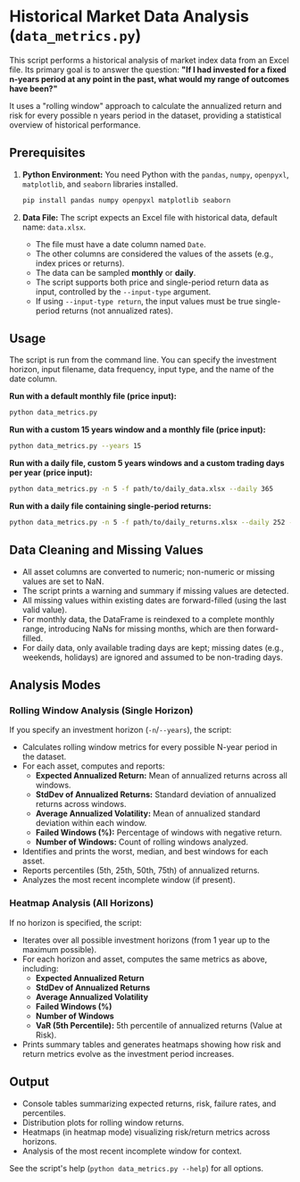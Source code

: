 # Historical Market Data Analysis (`data_metrics.py`)

This script performs a historical analysis of market index data from an Excel file.
Its primary goal is to answer the question: **"If I had invested for a fixed
n-years period at any point in the past, what would my range of outcomes have been?"**

It uses a "rolling window" approach to calculate the annualized return and risk for
every possible n years period in the dataset, providing a statistical overview of historical performance.

## Prerequisites

1. **Python Environment:** You need Python with the
   `pandas`, `numpy`, `openpyxl`, `matplotlib`, and `seaborn` libraries installed.

   ```bash
   pip install pandas numpy openpyxl matplotlib seaborn
   ```

2. **Data File:** The script expects an Excel file with historical data, default name: `data.xlsx`.
   - The file must have a date column named `Date`.
   - The other columns are considered the values of the assets (e.g., index prices or returns).
   - The data can be sampled **monthly** or **daily**.
   - The script supports both price and single-period return data as input, controlled by
     the `--input-type` argument.
   - If using `--input-type return`, the input values must be true single-period returns
     (not annualized rates).

## Usage

The script is run from the command line. You can specify the investment horizon, input
filename, data frequency, input type, and the name of the date column.

**Run with a default monthly file (price input):**

```bash
python data_metrics.py
```

**Run with a custom 15 years window and a monthly file (price input):**

```bash
python data_metrics.py --years 15
```

**Run with a daily file, custom 5 years windows and a custom trading days per year (price input):**

```bash
python data_metrics.py -n 5 -f path/to/daily_data.xlsx --daily 365
```

**Run with a daily file containing single-period returns:**

```bash
python data_metrics.py -n 5 -f path/to/daily_returns.xlsx --daily 252 --input-type return
```

## Data Cleaning and Missing Values

- All asset columns are converted to numeric; non-numeric or missing values are set to NaN.
- The script prints a warning and summary if missing values are detected.
- All missing values within existing dates are forward-filled (using the last valid value).
- For monthly data, the DataFrame is reindexed to a complete monthly range, introducing NaNs for
  missing months, which are then forward-filled.
- For daily data, only available trading days are kept; missing dates (e.g., weekends, holidays)
  are ignored and assumed to be non-trading days.

## Analysis Modes

### Rolling Window Analysis (Single Horizon)

If you specify an investment horizon (`-n`/`--years`), the script:

- Calculates rolling window metrics for every possible N-year period in the dataset.
- For each asset, computes and reports:
  - **Expected Annualized Return:** Mean of annualized returns across all windows.
  - **StdDev of Annualized Returns:** Standard deviation of annualized returns across windows.
  - **Average Annualized Volatility:** Mean of annualized standard deviation within each window.
  - **Failed Windows (%):** Percentage of windows with negative return.
  - **Number of Windows:** Count of rolling windows analyzed.
- Identifies and prints the worst, median, and best windows for each asset.
- Reports percentiles (5th, 25th, 50th, 75th) of annualized returns.
- Analyzes the most recent incomplete window (if present).

### Heatmap Analysis (All Horizons)

If no horizon is specified, the script:

- Iterates over all possible investment horizons (from 1 year up to the maximum possible).
- For each horizon and asset, computes the same metrics as above, including:
  - **Expected Annualized Return**
  - **StdDev of Annualized Returns**
  - **Average Annualized Volatility**
  - **Failed Windows (%)**
  - **Number of Windows**
  - **VaR (5th Percentile):** 5th percentile of annualized returns (Value at Risk).
- Prints summary tables and generates heatmaps showing how risk and return metrics evolve as the
  investment period increases.

## Output

- Console tables summarizing expected returns, risk, failure rates, and percentiles.
- Distribution plots for rolling window returns.
- Heatmaps (in heatmap mode) visualizing risk/return metrics across horizons.
- Analysis of the most recent incomplete window for context.

See the script's help (`python data_metrics.py --help`) for all options.
